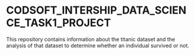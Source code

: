 # CODSOFT_INTERSHIP_DATA_SCIENCE_TASK1_PROJECT
This repository contains information about the titanic dataset and the analysis of that dataset to determine whether an individual survived or not.

